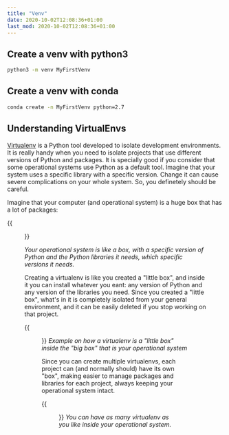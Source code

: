 ```yaml
---
title: "Venv"
date: 2020-10-02T12:08:36+01:00
last_mod: 2020-10-02T12:08:36+01:00
---
```


## Create a venv with python3

```bash
python3 -m venv MyFirstVenv
```

## Create a venv with conda

```bash
conda create -n MyFirstVenv python=2.7
```

## Understanding VirtualEnvs

[Virtualenv](https://virtualenv.pypa.io/en/latest/) is a Python tool developed to isolate development environments. It is really handy when you need to isolate projects that use different versions of Python and packages. It is specially good if you consider that some operational systems use Python as a default tool. Imagine that your system uses a specific library with a specific version. Change it can cause severe complications on your whole system. So, you definetely should be careful.

Imagine that your computer (and operational system) is a huge box that has a lot of packages:

{{<figure src="/assets/img/posts/venv2.png#center" width="400px">}}

*Your operational system is like a box, with a specific version of Python and the Python libraries it needs, which specific versions it needs.*


Creating a virtualenv is like you created a "little box", and inside it you can install whatever you eant: any version of Python and any version of the libraries you need. Since you created a "little box", what's in it is completely isolated from your general environment, and it can be easily deleted if you stop working on that project.

{{<figure src="/assets/img/posts/venv1.png#center" width="400px">}}
*Example on how a virtualenv is a "little box" inside the "big box" that is your operational system*


Since you can create multiple virtualenvs, each project can (and normally should) have its own "box", making easier to manage packages and libraries for each project, always keeping your operational system intact.

{{<figure src="/assets/img/posts/venv3.png#center" width="400px">}}
*You can have as many virtualenv as you like inside your operational system.*